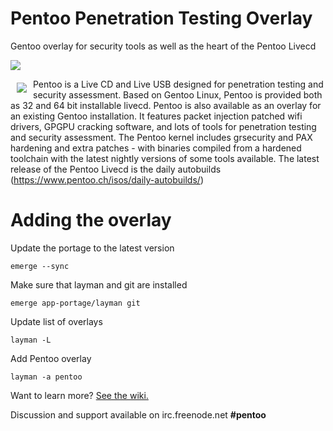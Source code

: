 # Pentoo Penetration Testing Overlay
Gentoo overlay for security tools as well as the heart of the Pentoo Livecd

<a href="http://pentoo.ch"><img src="https://github.com/pentoo/pentoo-overlay/wiki/images/pentoo2.png"></a>


<a href="http://pentoo.ch"><img src="https://avatars0.githubusercontent.com/u/6411603?v=3&s=200" align="left" hspace="10" vspace="6"></a>
Pentoo is a Live CD and Live USB designed for penetration testing and security assessment. Based on Gentoo Linux, Pentoo is provided both as 32 and 64 bit installable livecd. Pentoo is also available as an overlay for an existing Gentoo installation. It features packet injection patched wifi drivers, GPGPU cracking software, and lots of tools for penetration testing and security assessment. The Pentoo kernel includes grsecurity and PAX hardening and extra patches - with binaries compiled from a hardened toolchain with the latest nightly versions of some tools available. The latest release of the Pentoo Livecd is the daily autobuilds (https://www.pentoo.ch/isos/daily-autobuilds/)


# Adding the overlay

Update the portage to the latest version

```
emerge --sync
```

Make sure that layman and git are installed

```
emerge app-portage/layman git
```

Update list of overlays

```
layman -L
```

Add Pentoo overlay

```
layman -a pentoo
```


Want to learn more? [See the wiki.](https://github.com/pentoo/pentoo-overlay/wiki)


Discussion and support available on irc.freenode.net  **#pentoo**

